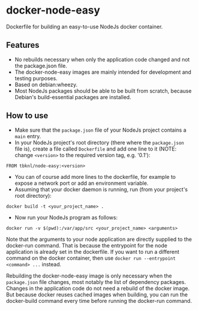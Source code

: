 # docker-node-easy
Dockerfile for building an easy-to-use NodeJs docker container.


## Features

* No rebuilds necessary when only the application code changed and not the package.json file.
* The docker-node-easy images are mainly intended for development and testing purposes.
* Based on debian:wheezy.
* Most NodeJs packages should be able to be built from scratch, because Debian's build-essential packages are installed.


## How to use
* Make sure that the `package.json` file of your NodeJs project contains a `main` entry.
* In your NodeJs project's root directory (there where the `package.json` file is), create a file called `Dockerfile` and add one line to it (NOTE: change `<version>` to the required version tag, e.g. '0.1'):
```
FROM tbknl/node-easy:<version>
```
* You can of course add more lines to the dockerfile, for example to expose a network port or add an environment variable.
* Assuming that your docker daemon is running, run (from your project's root directory):
```
docker build -t <your_project_name> .
```
* Now run your NodeJs program as follows:
```
docker run -v $(pwd):/var/app/src <your_project_name> <arguments>
```

Note that the arguments to your node application are directly supplied to the docker-run command. That is because the entrypoint for the node application is already set in the dockerfile. If you want to run a different command on the docker container, then use `docker run --entrypoint <command> ...` instead.

Rebuilding the docker-node-easy image is only necessary when the `package.json` file changes, most notably the list of dependency packages. Changes in the application code do not need a rebuild of the docker image. But because docker reuses cached images when building, you can run the docker-build command every time before running the docker-run command.

